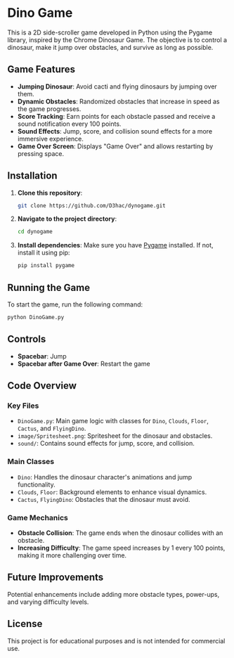 # Dino Game

This is a 2D side-scroller game developed in Python using the Pygame library, inspired by the Chrome Dinosaur Game. The objective is to control a dinosaur, make it jump over obstacles, and survive as long as possible.

## Game Features

- **Jumping Dinosaur**: Avoid cacti and flying dinosaurs by jumping over them.
- **Dynamic Obstacles**: Randomized obstacles that increase in speed as the game progresses.
- **Score Tracking**: Earn points for each obstacle passed and receive a sound notification every 100 points.
- **Sound Effects**: Jump, score, and collision sound effects for a more immersive experience.
- **Game Over Screen**: Displays "Game Over" and allows restarting by pressing space.

## Installation

1. **Clone this repository**:
   ```bash
   git clone https://github.com/D3hac/dynogame.git
   ```
   
2. **Navigate to the project directory**:
   ```bash
   cd dynogame
   ```

3. **Install dependencies**:
   Make sure you have [Pygame](https://www.pygame.org/news) installed. If not, install it using pip:
   ```bash
   pip install pygame
   ```

## Running the Game

To start the game, run the following command:

```bash
python DinoGame.py
```

## Controls

- **Spacebar**: Jump
- **Spacebar after Game Over**: Restart the game

## Code Overview

### Key Files

- `DinoGame.py`: Main game logic with classes for `Dino`, `Clouds`, `Floor`, `Cactus`, and `FlyingDino`.
- `image/Spritesheet.png`: Spritesheet for the dinosaur and obstacles.
- `sound/`: Contains sound effects for jump, score, and collision.

### Main Classes

- `Dino`: Handles the dinosaur character's animations and jump functionality.
- `Clouds`, `Floor`: Background elements to enhance visual dynamics.
- `Cactus`, `FlyingDino`: Obstacles that the dinosaur must avoid.

### Game Mechanics

- **Obstacle Collision**: The game ends when the dinosaur collides with an obstacle.
- **Increasing Difficulty**: The game speed increases by 1 every 100 points, making it more challenging over time.

## Future Improvements

Potential enhancements include adding more obstacle types, power-ups, and varying difficulty levels.

## License

This project is for educational purposes and is not intended for commercial use. 

